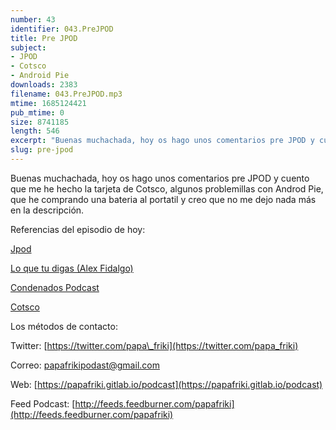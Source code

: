```yaml
---
number: 43
identifier: 043.PreJPOD
title: Pre JPOD
subject:
- JPOD
- Cotsco
- Android Pie
downloads: 2383
filename: 043.PreJPOD.mp3
mtime: 1685124421
pub_mtime: 0
size: 8741185
length: 546
excerpt: "Buenas muchachada, hoy os hago unos comentarios pre JPOD y cuento que me he hecho la tarjeta de Cotsco, algunos problemillas con Androd Pie, que he comprando una bateria al portatil y creo que no me dejo nada más en la descripción.  \n\nReferencias del episodio de hoy:\n\n[Jpod](http://jpod.es/)  \n\n[Lo que tu digas (Alex Fidalgo)](http://www.alexfidalg"
slug: pre-jpod
---
```

Buenas muchachada, hoy os hago unos comentarios pre JPOD y cuento que me he hecho la tarjeta de Cotsco, algunos problemillas con Androd Pie, que he comprando una bateria al portatil y creo que no me dejo nada más en la descripción.

Referencias del episodio de hoy:

[Jpod](http://jpod.es/)

[Lo que tu digas (Alex Fidalgo)](http://www.alexfidalgo.com/)

[Condenados Podcast](http://www.condenadospodcast.com/)

[Cotsco](https://www.costco.es)

Los métodos de contacto:

Twitter: [https://twitter.com/papa\_friki](https://twitter.com/papa_friki)

Correo: [papafrikipodast@gmail.com](https://archive.org/details/papafrikipodast@gmail.com)

Web: [https://papafriki.gitlab.io/podcast](https://papafriki.gitlab.io/podcast)

Feed Podcast: [http://feeds.feedburner.com/papafriki](http://feeds.feedburner.com/papafriki)
